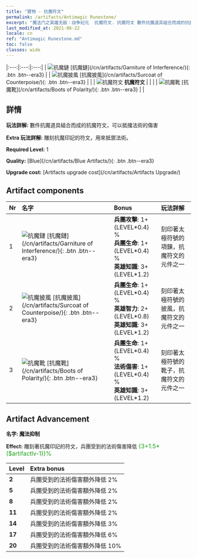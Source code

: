 ```yaml
---
title: "寶物 - 抗魔符文"
permalink: /artifacts/Antimagic Runestone/
excerpt: "魔法门之英雄无敌：战争纪元  抗魔符文. 抗魔符文 數件抗魔道具組合而成的抗魔符文，可以抵擋法術的傷害"
last_modified_at: 2021-06-22
locale: cn
ref: "Antimagic Runestone.md"
toc: false
classes: wide
---
```


  |:---:|:---:|:---:| 
  | ![抗魔鏈](/images/t/artifact_40231.png) [抗魔鏈](/cn/artifacts/Garniture of Interference/){: .btn .btn--era3} |   | ![抗魔披風](/images/t/artifact_40232.png) [抗魔披風](/cn/artifacts/Surcoat of Counterpoise/){: .btn .btn--era3} | 
  |   | ![抗魔符文](/images/t/icon_artifact_23.png) **抗魔符文** |  | 
  |   | ![抗魔靴](/images/t/artifact_40233.png) [抗魔靴](/cn/artifacts/Boots of Polarity/){: .btn .btn--era3} |   | 


## 詳情

 **玩法詳解:** 數件抗魔道具組合而成的抗魔符文，可以抵擋法術的傷害

 **Extra 玩法詳解:** 雕刻抗魔印記的符文，用來抵禦法術。

 **Required Level:** 1

 **Quality:** [Blue](/cn/artifacts/Blue Artifacts/){: .btn .btn--era3}

 **Upgrade cost:** [Artifacts upgrade cost](/cn/artifacts/Artifacts Upgrade/)



## Artifact components

  | Nr |    名字    |   Bonus | 玩法詳解 | 
  |:---|:-----------|:--------|:------------| 
  | 1 | ![抗魔鏈](/images/t/artifact_40231.png) [抗魔鏈](/cn/artifacts/Garniture of Interference/){: .btn .btn--era3} | **兵團攻擊**: 1+(LEVEL\*0.4) %<br/>**兵團生命**: 1+(LEVEL\*0.4) %<br/>**英雄知識**: 3+(LEVEL\*1.2) | 刻印著太極符號的項鍊，抗魔符文的元件之一 | 
  | 2 | ![抗魔披風](/images/t/artifact_40232.png) [抗魔披風](/cn/artifacts/Surcoat of Counterpoise/){: .btn .btn--era3} | **兵團生命**: 1+(LEVEL\*0.4) %<br/>**英雄智力**: 2+(LEVEL\*0.8)<br/>**英雄知識**: 3+(LEVEL\*1.2) | 刻印著太極符號的披風，抗魔符文的元件之一 | 
  | 3 | ![抗魔靴](/images/t/artifact_40233.png) [抗魔靴](/cn/artifacts/Boots of Polarity/){: .btn .btn--era3} | **兵團生命**: 1+(LEVEL\*0.4) %<br/>**法術傷害**: 1+(LEVEL\*0.4) %<br/>**英雄知識**: 3+(LEVEL\*1.2) | 刻印著太極符號的靴子，抗魔符文的元件之一 | 


## Artifact Advancement

 **名字: 魔法抑制**

 **Effect:** 雕刻著抗魔印記的符文，兵團受到的法術傷害降低 <span style="color: #1ca216;font-size:16px">{3+1.5*($artifactlv-1)}%</span>

  |  Level  |    Extra bonus  | 
  |:--------|:----------------| 
  | **2** | 兵團受到的法術傷害額外降低 2% | 
  | **5** | 兵團受到的法術傷害額外降低 2% | 
  | **8** | 兵團受到的法術傷害額外降低 2% | 
  | **11** | 兵團受到的法術傷害額外降低 2% | 
  | **14** | 兵團受到的法術傷害額外降低 3% | 
  | **17** | 兵團受到的法術傷害額外降低 6% | 
  | **20** | 兵團受到的法術傷害額外降低 10% | 
